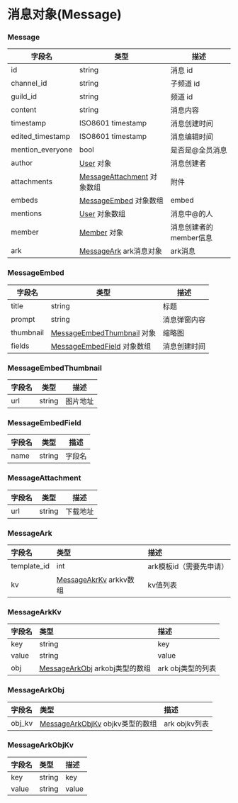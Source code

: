# 消息对象(Message)

### Message

| 字段名           | 类型                                             | 描述                   |
| ---------------- | ------------------------------------------------ | ---------------------- |
| id               | string                                           | 消息 id                |
| channel_id       | string                                           | 子频道 id              |
| guild_id         | string                                           | 频道 id                |
| content          | string                                           | 消息内容               |
| timestamp        | ISO8601 timestamp                                | 消息创建时间           |
| edited_timestamp | ISO8601 timestamp                                | 消息编辑时间           |
| mention_everyone | bool                                             | 是否是@全员消息        |
| author           | [User](../user/model.md#user) 对象               | 消息创建者             |
| attachments      | [MessageAttachment](#messageattachment) 对象数组 | 附件                   |
| embeds           | [MessageEmbed](#messageembed) 对象数组           | embed                  |
| mentions         | [User](../user/model.md#user) 对象数组           | 消息中@的人            |
| member           | [Member](../member/model.md#member) 对象         | 消息创建者的member信息 |
| ark              | [MessageArk](#messageark) ark消息对象            | ark消息                |

### MessageEmbed
| 字段名    | 类型                                                 | 描述         |
| --------- | ---------------------------------------------------- | ------------ |
| title     | string                                               | 标题         |
| prompt    | string                                               | 消息弹窗内容 |
| thumbnail | [MessageEmbedThumbnail](#messageembedthumbnail) 对象 | 缩略图       |
| fields    | [MessageEmbedField](#messageembedfield) 对象数组     | 消息创建时间 |

### MessageEmbedThumbnail
| 字段名 | 类型   | 描述     |
| ------ | ------ | -------- |
| url    | string | 图片地址 |

### MessageEmbedField
| 字段名 | 类型   | 描述   |
| ------ | ------ | ------ |
| name   | string | 字段名 |

### MessageAttachment
| 字段名 | 类型   | 描述     |
| ------ | ------ | -------- |
| url    | string | 下载地址 |

### MessageArk
| 字段名      | 类型                                    | 描述                    |
| :---------- | :-------------------------------------- | :---------------------- |
| template_id | int                                     | ark模板id（需要先申请） |
| kv          | [MessageAkrKv](#messagearkkv) arkkv数组 | kv值列表                |

### MessageArkKv
| 字段名 | 类型                                             | 描述              |
| :----- | :----------------------------------------------- | :---------------- |
| key    | string                                           | key               |
| value  | string                                           | value             |
| obj    | [MessageArkObj](#messagearkobj) arkobj类型的数组 | ark obj类型的列表 |

### MessageArkObj
| 字段名 | 类型                                             | 描述          |
| :----- | :----------------------------------------------- | :------------ |
| obj_kv | [MessageArkObjKv](#messageobjkv) objkv类型的数组 | ark objkv列表 |

### MessageArkObjKv
| 字段名 | 类型   | 描述  |
| :----- | :----- | :---- |
| key    | string | key   |
| value  | string | value |
